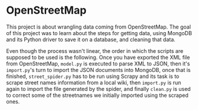 # OpenStreetMap
This project is about wrangling data coming from OpenStreetMap.
The goal of this project was to learn about the steps for getting data, using MongoDB and its Python driver to save it on a database, and cleaning that data.

Even though the process wasn't linear, the order in which the scripts are supposed to be used is the following. Once you have exported the XML file from OpenStreetMap, `model.py` is
executed to parse XML to JSON, then it's `import.py`'s turn to import the JSON documents into MongoDB, once that is finished, `street_spider.py` has to be run using Scrapy and its task is to
scrape street names information from a local wiki, then `import.py` is run again to import the file generated by the spider, and finally `clean.py` is used to correct some of the streetnames we initially imported using the scraped ones.